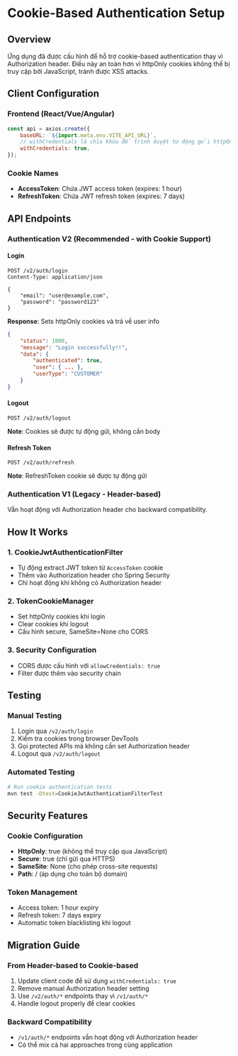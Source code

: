 # Cookie-Based Authentication Setup

## Overview
Ứng dụng đã được cấu hình để hỗ trợ cookie-based authentication thay vì Authorization header. Điều này an toàn hơn vì httpOnly cookies không thể bị truy cập bởi JavaScript, tránh được XSS attacks.

## Client Configuration

### Frontend (React/Vue/Angular)
```javascript
const api = axios.create({
    baseURL: `${import.meta.env.VITE_API_URL}`,
    // withCredentials là chìa khóa để trình duyệt tự động gửi httpOnly cookie
    withCredentials: true,
});
```

### Cookie Names
- **AccessToken**: Chứa JWT access token (expires: 1 hour)
- **RefreshToken**: Chứa JWT refresh token (expires: 7 days)

## API Endpoints

### Authentication V2 (Recommended - with Cookie Support)

#### Login
```
POST /v2/auth/login
Content-Type: application/json

{
    "email": "user@example.com",
    "password": "password123"
}
```

**Response**: Sets httpOnly cookies và trả về user info
```json
{
    "status": 1000,
    "message": "Login successfully!!",
    "data": {
        "authenticated": true,
        "user": { ... },
        "userType": "CUSTOMER"
    }
}
```

#### Logout
```
POST /v2/auth/logout
```
**Note**: Cookies sẽ được tự động gửi, không cần body

#### Refresh Token
```
POST /v2/auth/refresh
```
**Note**: RefreshToken cookie sẽ được tự động gửi

### Authentication V1 (Legacy - Header-based)
Vẫn hoạt động với Authorization header cho backward compatibility.

## How It Works

### 1. CookieJwtAuthenticationFilter
- Tự động extract JWT token từ `AccessToken` cookie
- Thêm vào Authorization header cho Spring Security
- Chỉ hoạt động khi không có Authorization header

### 2. TokenCookieManager
- Set httpOnly cookies khi login
- Clear cookies khi logout
- Cấu hình secure, SameSite=None cho CORS

### 3. Security Configuration
- CORS được cấu hình với `allowCredentials: true`
- Filter được thêm vào security chain

## Testing

### Manual Testing
1. Login qua `/v2/auth/login`
2. Kiểm tra cookies trong browser DevTools
3. Gọi protected APIs mà không cần set Authorization header
4. Logout qua `/v2/auth/logout`

### Automated Testing
```bash
# Run cookie authentication tests
mvn test -Dtest=CookieJwtAuthenticationFilterTest
```

## Security Features

### Cookie Configuration
- **HttpOnly**: true (không thể truy cập qua JavaScript)
- **Secure**: true (chỉ gửi qua HTTPS)
- **SameSite**: None (cho phép cross-site requests)
- **Path**: / (áp dụng cho toàn bộ domain)

### Token Management
- Access token: 1 hour expiry
- Refresh token: 7 days expiry
- Automatic token blacklisting khi logout

## Migration Guide

### From Header-based to Cookie-based
1. Update client code để sử dụng `withCredentials: true`
2. Remove manual Authorization header setting
3. Use `/v2/auth/*` endpoints thay vì `/v1/auth/*`
4. Handle logout properly để clear cookies

### Backward Compatibility
- `/v1/auth/*` endpoints vẫn hoạt động với Authorization header
- Có thể mix cả hai approaches trong cùng application
